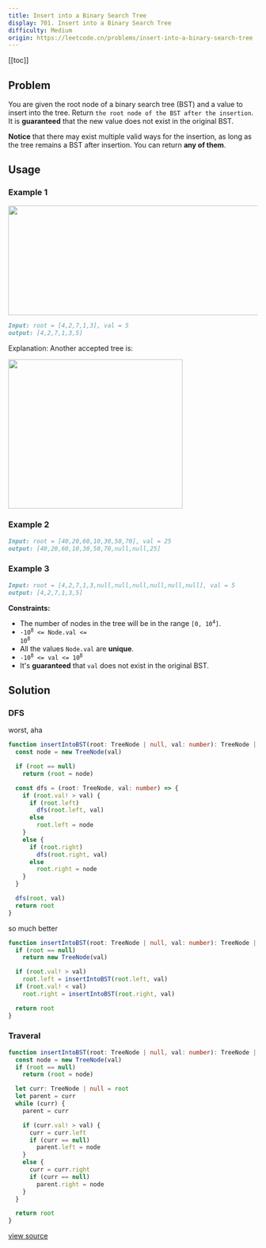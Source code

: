 ```yaml
---
title: Insert into a Binary Search Tree
display: 701. Insert into a Binary Search Tree
difficulty: Medium
origin: https://leetcode.cn/problems/insert-into-a-binary-search-tree
---
```


[[toc]]

## Problem

You are given the root node of a binary search tree (BST) and a value to insert into the tree. Return `the root node of the BST after the insertion`. It is **guaranteed** that the new value does not exist in the original BST.

**Notice** that there may exist multiple valid ways for the insertion, as long as the tree remains a BST after insertion. You can return **any of them**.

## Usage

### Example 1

<img alt="" src="https://assets.leetcode.com/uploads/2020/10/05/insertbst.jpg" style="width: 752px; height: 221px;" />

```md
Input: root = [4,2,7,1,3], val = 5
output: [4,2,7,1,3,5]
```

Explanation: Another accepted tree is:

<img alt="" src="https://assets.leetcode.com/uploads/2020/10/05/bst.jpg" style="width: 352px; height: 301px;" />

### Example 2

```md
Input: root = [40,20,60,10,30,50,70], val = 25
output: [40,20,60,10,30,50,70,null,null,25]
```

### Example 3

```md
Input: root = [4,2,7,1,3,null,null,null,null,null,null], val = 5
output: [4,2,7,1,3,5]
```

**Constraints:**

- The number of nodes in&nbsp;the tree will be in the range <code>[0,&nbsp;10<sup>4</sup>]</code>.
- <code>-10<sup>8</sup> &lt;= Node.val &lt;= 10<sup>8</sup></code>
- All the values <code>Node.val</code> are **unique**.
- <code>-10<sup>8</sup> &lt;= val &lt;= 10<sup>8</sup></code>
- It&#39;s **guaranteed** that <code>val</code> does not exist in the original BST.

## Solution

### DFS

worst, aha

```ts
function insertIntoBST(root: TreeNode | null, val: number): TreeNode | null {
  const node = new TreeNode(val)

  if (root == null)
    return (root = node)

  const dfs = (root: TreeNode, val: number) => {
    if (root.val! > val) {
      if (root.left)
        dfs(root.left, val)
      else
        root.left = node
    }
    else {
      if (root.right)
        dfs(root.right, val)
      else
        root.right = node
    }
  }

  dfs(root, val)
  return root
}
```

so much better

```ts
function insertIntoBST(root: TreeNode | null, val: number): TreeNode | null {
  if (root == null)
    return new TreeNode(val)

  if (root.val! > val)
    root.left = insertIntoBST(root.left, val)
  if (root.val! < val)
    root.right = insertIntoBST(root.right, val)

  return root
}
```

### Traveral

```ts
function insertIntoBST(root: TreeNode | null, val: number): TreeNode | null {
  const node = new TreeNode(val)
  if (root == null)
    return (root = node)

  let curr: TreeNode | null = root
  let parent = curr
  while (curr) {
    parent = curr

    if (curr.val! > val) {
      curr = curr.left
      if (curr == null)
        parent.left = node
    }
    else {
      curr = curr.right
      if (curr == null)
        parent.right = node
    }
  }

  return root
}
```

[view source](https://leetcode.cn/problems/insert-into-a-binary-search-tree)
